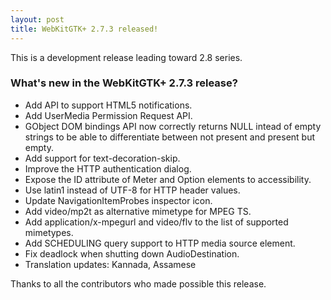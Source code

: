 ```yaml
---
layout: post
title: WebKitGTK+ 2.7.3 released!
---
```


This is a development release leading toward 2.8 series.

### What's new in the WebKitGTK+ 2.7.3 release?

 - Add API to support HTML5 notifications.
 - Add UserMedia Permission Request API.
 - GObject DOM bindings API now correctly returns NULL intead of empty strings to be
   able to differentiate between not present and present but empty.
 - Add support for text-decoration-skip.
 - Improve the HTTP authentication dialog.
 - Expose the ID attribute of Meter and Option elements to accessibility.
 - Use latin1 instead of UTF-8 for HTTP header values.
 - Update NavigationItemProbes inspector icon.
 - Add video/mp2t as alternative mimetype for MPEG TS.
 - Add application/x-mpegurl and video/flv to the list of supported mimetypes.
 - Add SCHEDULING query support to HTTP media source element.
 - Fix deadlock when shutting down AudioDestination.
 - Translation updates: Kannada, Assamese

Thanks to all the contributors who made possible this release.